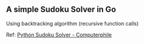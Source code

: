 ## A simple Sudoku Solver in Go 
Using backtracking algorithm (recursive function calls)

Ref: [Python Sudoku Solver - Computerphile](https://www.youtube.com/watch?v=G_UYXzGuqvM&t=363s&ab_channel=Computerphile)